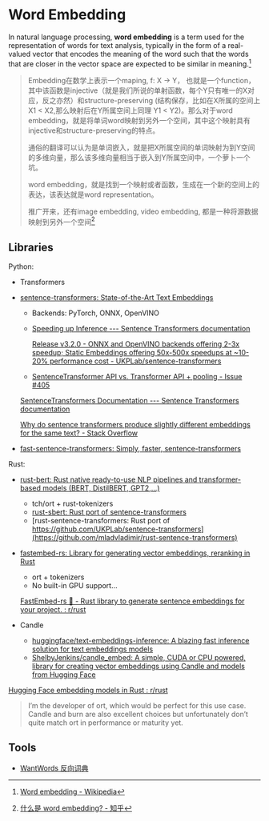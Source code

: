 # Word Embedding
In natural language processing, **word embedding** is a term used for the representation of words for text analysis, typically in the form of a real-valued vector that encodes the meaning of the word such that the words that are closer in the vector space are expected to be similar in meaning.[^wiki]

> Embedding在数学上表示一个maping, f: X -> Y， 也就是一个function，其中该函数是injective（就是我们所说的单射函数，每个Y只有唯一的X对应，反之亦然）和structure-preserving (结构保存，比如在X所属的空间上X1 < X2,那么映射后在Y所属空间上同理 Y1 < Y2)。那么对于word embedding，就是将单词word映射到另外一个空间，其中这个映射具有injective和structure-preserving的特点。
> 
> 通俗的翻译可以认为是单词嵌入，就是把X所属空间的单词映射为到Y空间的多维向量，那么该多维向量相当于嵌入到Y所属空间中，一个萝卜一个坑。
> 
> word embedding，就是找到一个映射或者函数，生成在一个新的空间上的表达，该表达就是word representation。
> 
> 推广开来，还有image embedding, video embedding, 都是一种将源数据映射到另外一个空间[^zhihu]

[^wiki]: [Word embedding - Wikipedia](https://en.wikipedia.org/wiki/Word_embedding)
[^zhihu]: [什么是 word embedding? - 知乎](https://www.zhihu.com/question/32275069)

## Libraries
Python:
- Transformers
- [sentence-transformers: State-of-the-Art Text Embeddings](https://github.com/UKPLab/sentence-transformers)
  - Backends: PyTorch, ONNX, OpenVINO
  - [Speeding up Inference --- Sentence Transformers documentation](https://www.sbert.net/docs/sentence_transformer/usage/efficiency.html)

    [Release v3.2.0 - ONNX and OpenVINO backends offering 2-3x speedup; Static Embeddings offering 50x-500x speedups at ~10-20% performance cost - UKPLab/sentence-transformers](https://github.com/UKPLab/sentence-transformers/releases/tag/v3.2.0)

  - [SentenceTransformer API vs. Transformer API + pooling - Issue #405](https://github.com/UKPLab/sentence-transformers/issues/405)

  [SentenceTransformers Documentation --- Sentence Transformers documentation](https://www.sbert.net/)

  [Why do sentence transformers produce slightly different embeddings for the same text? - Stack Overflow](https://stackoverflow.com/questions/77353142/why-do-sentence-transformers-produce-slightly-different-embeddings-for-the-same)

- [fast-sentence-transformers: Simply, faster, sentence-transformers](https://github.com/davidberenstein1957/fast-sentence-transformers)

Rust:
- [rust-bert: Rust native ready-to-use NLP pipelines and transformer-based models (BERT, DistilBERT, GPT2,...)](https://github.com/guillaume-be/rust-bert)
  - tch/ort + rust-tokenizers
  - [rust-sbert: Rust port of sentence-transformers](https://github.com/cpcdoy/rust-sbert)
  - [rust-sentence-transformers: Rust port of https://github.com/UKPLab/sentence-transformers](https://github.com/mladvladimir/rust-sentence-transformers)

- [fastembed-rs: Library for generating vector embeddings, reranking in Rust](https://github.com/Anush008/fastembed-rs)
  - ort + tokenizers
  - No built-in GPU support...

  [FastEmbed-rs 🦀 - Rust library to generate sentence embeddings for your project. : r/rust](https://www.reddit.com/r/rust/comments/17dniwx/fastembedrs_rust_library_to_generate_sentence/)

- Candle
  - [huggingface/text-embeddings-inference: A blazing fast inference solution for text embeddings models](https://github.com/huggingface/text-embeddings-inference)
  - [ShelbyJenkins/candle\_embed: A simple, CUDA or CPU powered, library for creating vector embeddings using Candle and models from Hugging Face](https://github.com/shelbyJenkins/candle_embed)

[Hugging Face embedding models in Rust : r/rust](https://www.reddit.com/r/rust/comments/1eol2nd/hugging_face_embedding_models_in_rust/)
> I’m the developer of ort, which would be perfect for this use case. Candle and burn are also excellent choices but unfortunately don’t quite match ort in performance or maturity yet.

## Tools
- [WantWords 反向词典](https://wantwords.net/)
